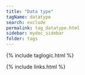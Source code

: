 ```yaml
---
title: "Data type"
tagName: datatype
search: exclude
permalink: tag_datatype.html
sidebar: mydoc_sidebar
folder: tags
---
```

{% include taglogic.html %}

{% include links.html %}

